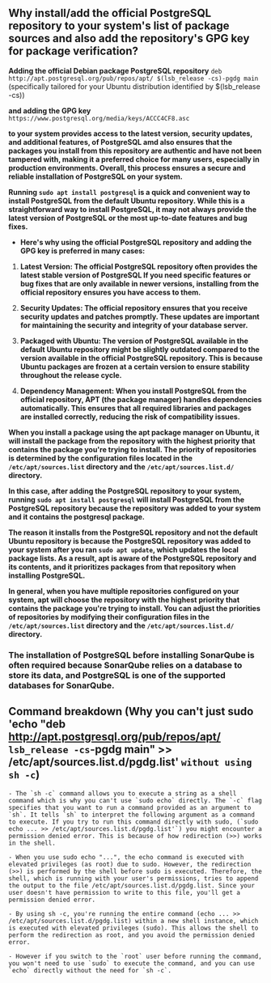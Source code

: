 ## Why install/add the official PostgreSQL repository to your system's list of package sources and also add the repository's GPG key for package verification?

**Adding the official Debian package PostgreSQL repository** `deb http://apt.postgresql.org/pub/repos/apt/ $(lsb_release -cs)-pgdg main`  (specifically tailored for your Ubuntu distribution identified by $(lsb_release -cs))

**and adding the GPG key** `https://www.postgresql.org/media/keys/ACCC4CF8.asc`

**to your system provides access to the latest version, security updates, and additional features, of PostgreSQL amd also ensures that the packages you install from this repository are authentic and have not been tampered with, making it a preferred choice for many users, especially in production environments. Overall, this process ensures a secure and reliable installation of PostgreSQL on your system.**


**Running `sudo apt install postgresql`  is a quick and convenient way to install PostgreSQL from the default Ubuntu repository. While this is a straightforward way to install PostgreSQL, it may not always provide the latest version of PostgreSQL or the most up-to-date features and bug fixes.**

- **Here's why using the official PostgreSQL repository and adding the GPG key is preferred in many cases:**

1. **Latest Version: The official PostgreSQL repository often provides the latest stable version of PostgreSQL If you need specific features or bug fixes that are only available in newer versions, installing from the official repository ensures you have access to them.**

2. **Security Updates: The official repository ensures that you receive security updates and patches promptly. These updates are important for maintaining the security and integrity of your database server.**

3. **Packaged with Ubuntu: The version of PostgreSQL available in the default Ubuntu repository might be slightly outdated compared to the version available in the official PostgreSQL repository. This is because Ubuntu packages are frozen at a certain version to ensure stability throughout the release cycle.**

4. **Dependency Management: When you install PostgreSQL from the official repository, APT (the package manager) handles dependencies automatically. This ensures that all required libraries and packages are installed correctly, reducing the risk of compatibility issues.**


**When you install a package using the apt package manager on Ubuntu, it will install the package from the repository with the highest priority that contains the package you're trying to install. The priority of repositories is determined by the configuration files located in the `/etc/apt/sources.list` directory and the `/etc/apt/sources.list.d/` directory.**

**In this case, after adding the PostgreSQL repository to your system, running `sudo apt install postgresql` will install PostgreSQL from the PostgreSQL repository because the repository was added to your system and it contains the postgresql package.**

**The reason it installs from the PostgreSQL repository and not the default Ubuntu repository is because the PostgreSQL repository was added to your system after you ran `sudo apt update`, which updates the local package lists. As a result, apt is aware of the PostgreSQL repository and its contents, and it prioritizes packages from that repository when installing PostgreSQL.**

**In general, when you have multiple repositories configured on your system, apt will choose the repository with the highest priority that contains the package you're trying to install. You can adjust the priorities of repositories by modifying their configuration files in the `/etc/apt/sources.list` directory and the `/etc/apt/sources.list.d/` directory.**


### The installation of PostgreSQL before installing SonarQube is often required because SonarQube relies on a database to store its data, and PostgreSQL is one of the supported databases for SonarQube.


## Command breakdown (Why you can't just sudo 'echo "deb http://apt.postgresql.org/pub/repos/apt/ `lsb_release -cs`-pgdg main" >> /etc/apt/sources.list.d/pgdg.list' `without using sh -c`)


    - The `sh -c` command allows you to execute a string as a shell command which is why you can't use `sudo echo` directly. The `-c` flag specifies that you want to run a command provided as an argument to `sh`. It tells `sh` to interpret the following argument as a command to execute. If you try to run this command directly with sudo, (`sudo echo ... >> /etc/apt/sources.list.d/pgdg.list'`) you might encounter a permission denied error. This is because of how redirection (>>) works in the shell.

    - When you use sudo echo "...", the echo command is executed with elevated privileges (as root) due to sudo. However, the redirection (>>) is performed by the shell before sudo is executed. Therefore, the shell, which is running with your user's permissions, tries to append the output to the file /etc/apt/sources.list.d/pgdg.list. Since your user doesn't have permission to write to this file, you'll get a permission denied error.

    - By using sh -c, you're running the entire command (echo ... >> /etc/apt/sources.list.d/pgdg.list) within a new shell instance, which is executed with elevated privileges (sudo). This allows the shell to perform the redirection as root, and you avoid the permission denied error.

    - However if you switch to the `root` user before running the command, you won't need to use `sudo` to execute the command, and you can use `echo` directly without the need for `sh -c`.



